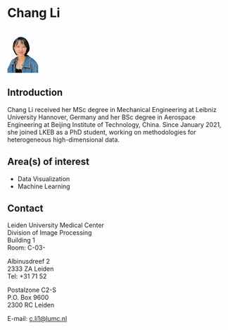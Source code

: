 # Chang Li
![](../assets/img/Chang_Li_small.jpg)

## Introduction
Chang Li received her MSc degree in Mechanical Engineering at Leibniz University Hannover, Germany and her BSc degree in Aerospace Engineering at Beijing Institute of Technology, China.
Since January 2021, she joined LKEB as a PhD student, working on methodologies for heterogeneous high-dimensional data.

## Area(s) of interest
- Data Visualization
- Machine Learning

## Contact
Leiden University Medical Center<br>
Division of Image Processing<br>
Building 1<br>
Room: C-03-<room><br>

Albinusdreef 2<br>
2333 ZA Leiden<br>
Tel: +31 71 52 <phone><br>

Postalzone C2-S<br>
P.O. Box 9600<br>
2300 RC Leiden<br>

E-mail: c.li1@lumc.nl